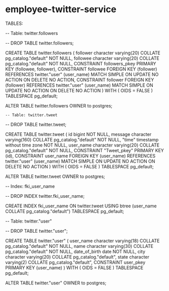# employee-twitter-service

TABLES:

-- Table: twitter.followers

-- DROP TABLE twitter.followers;

CREATE TABLE twitter.followers
(
    follower character varying(20) COLLATE pg_catalog."default" NOT NULL,
    followee character varying(20) COLLATE pg_catalog."default" NOT NULL,
    CONSTRAINT followers_pkey PRIMARY KEY (followee, follower),
    CONSTRAINT followee FOREIGN KEY (follower)
        REFERENCES twitter."user" (user_name) MATCH SIMPLE
        ON UPDATE NO ACTION
        ON DELETE NO ACTION,
    CONSTRAINT follower FOREIGN KEY (follower)
        REFERENCES twitter."user" (user_name) MATCH SIMPLE
        ON UPDATE NO ACTION
        ON DELETE NO ACTION
)
WITH (
    OIDS = FALSE
)
TABLESPACE pg_default;

ALTER TABLE twitter.followers
    OWNER to postgres;
    
    
    -- Table: twitter.tweet

-- DROP TABLE twitter.tweet;

CREATE TABLE twitter.tweet
(
    id bigint NOT NULL,
    message character varying(160) COLLATE pg_catalog."default" NOT NULL,
    "time" timestamp without time zone NOT NULL,
    user_name character varying(20) COLLATE pg_catalog."default" NOT NULL,
    CONSTRAINT "Tweet_pkey" PRIMARY KEY (id),
    CONSTRAINT user_name FOREIGN KEY (user_name)
        REFERENCES twitter."user" (user_name) MATCH SIMPLE
        ON UPDATE NO ACTION
        ON DELETE NO ACTION
)
WITH (
    OIDS = FALSE
)
TABLESPACE pg_default;

ALTER TABLE twitter.tweet
    OWNER to postgres;

-- Index: fki_user_name

-- DROP INDEX twitter.fki_user_name;

CREATE INDEX fki_user_name
    ON twitter.tweet USING btree
    (user_name COLLATE pg_catalog."default")
    TABLESPACE pg_default;

-- Table: twitter."user"

-- DROP TABLE twitter."user";

CREATE TABLE twitter."user"
(
    user_name character varying(18) COLLATE pg_catalog."default" NOT NULL,
    name character varying(30) COLLATE pg_catalog."default" NOT NULL,
    date_of_birth date NOT NULL,
    city character varying(20) COLLATE pg_catalog."default",
    state character varying(2) COLLATE pg_catalog."default",
    CONSTRAINT user_pkey PRIMARY KEY (user_name)
)
WITH (
    OIDS = FALSE
)
TABLESPACE pg_default;

ALTER TABLE twitter."user"
    OWNER to postgres;
